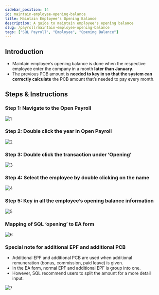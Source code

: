 ```yaml
---
sidebar_position: 14
id: maintain-employee-opening-balance
title: Maintain Employee's Opening Balance
description: A guide to maintain employee's opening balance
slug: /payroll/maintain-employee-opening-balance
tags: ["SQL Payroll", "Employee", "Opening Balance"]
---
```


## Introduction

- Maintain employee’s opening balance is done when the respective employee enter the company in a month **later than January**.
- The previous PCB amount is **needed to key in so that the system can correctly calculate** the PCB amount that’s needed to pay every month.

## Steps & Instructions

### Step 1: Navigate to the Open Payroll

![1](/img/payroll/maintain-employee-opening-balance/1.png)

### Step 2: Double click the year in Open Payroll

![2](/img/payroll/maintain-employee-opening-balance/2.png)

### Step 3: Double click the transaction under ‘Opening’

![3](/img/payroll/maintain-employee-opening-balance/3.png)

### Step 4: Select the employee by double clicking on the name

![4](/img/payroll/maintain-employee-opening-balance/4.png)

### Step 5: Key in all the employee’s opening balance information

![5](/img/payroll/maintain-employee-opening-balance/5.png)

### Mapping of SQL ‘opening’ to EA form

![6](/img/payroll/maintain-employee-opening-balance/6.png)

### Special note for additional EPF and additional PCB

- Additional EPF and additional PCB are used when additional remuneration (bonus, commission, paid leave) is given.
- In the EA form, normal EPF and additional EPF is group into one.
- However, SQL recommend users to split the amount for a more detail input.

![7](/img/payroll/maintain-employee-opening-balance/7.png)
